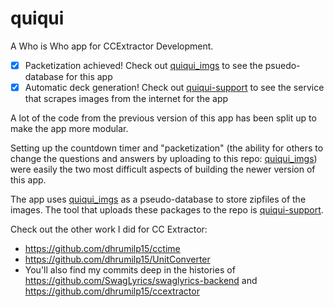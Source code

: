 # quiqui

A Who is Who app for CCExtractor Development.

- [x] Packetization achieved! Check out [quiqui_imgs](https://www.github.com/dhrumilp15/quiqui_imgs) to see the psuedo-database for this app
- [x] Automatic deck generation! Check out [quiqui-support](https://www.github.com/dhrumilp15/quiqui-support) to see the service that scrapes images from the internet for the app

A lot of the code from the previous version of this app has been split up to make the app more modular.

Setting up the countdown timer and "packetization" (the ability for others to change the questions and answers by uploading to this repo: [quiqui_imgs](https://www.github.com/dhrumilp15/quiqui_imgs)) were easily the two most difficult aspects of building the newer version of this app.

The app uses [quiqui_imgs](https://www.github.com/dhrumilp15/quiqui_imgs) as a pseudo-database to store zipfiles of the images. The tool that uploads these packages to the repo is [quiqui-support](https://www.github.com/dhrumilp15/quiqui-support).


Check out the other work I did for CC Extractor:

- https://github.com/dhrumilp15/cctime
- https://github.com/dhrumilp15/UnitConverter
- You'll also find my commits deep in the histories of https://github.com/SwagLyrics/swaglyrics-backend and https://github.com/dhrumilp15/ccextractor
